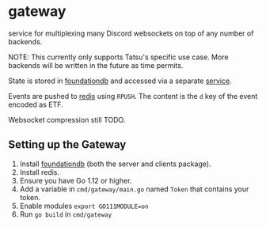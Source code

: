 # gateway

service for multiplexing many Discord websockets on top of any number of backends.

NOTE: This currently only supports Tatsu's specific use case. More backends will be written in the future
as time permits.

State is stored in [foundationdb](https://www.foundationdb.org/) and accessed via a separate [service](https://github.com/tatsuworks/state).

Events are pushed to [redis](https://redis.io) using `RPUSH`. The content is the `d` key of the event encoded as ETF.

Websocket compression still TODO.

## Setting up the Gateway

1. Install [foundationdb](https://www.foundationdb.org/download/) (both the server and clients package).
1. Install redis.
1. Ensure you have Go 1.12 or higher.
1. Add a variable in `cmd/gateway/main.go` named `Token` that contains your token.
1. Enable modules `export GO111MODULE=on`
1. Run `go build` in `cmd/gateway`
